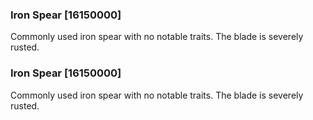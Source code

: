 ### Iron Spear [16150000]

Commonly used iron spear with no notable traits. The blade is severely rusted.### Iron Spear [16150000]

Commonly used iron spear with no notable traits. The blade is severely rusted.